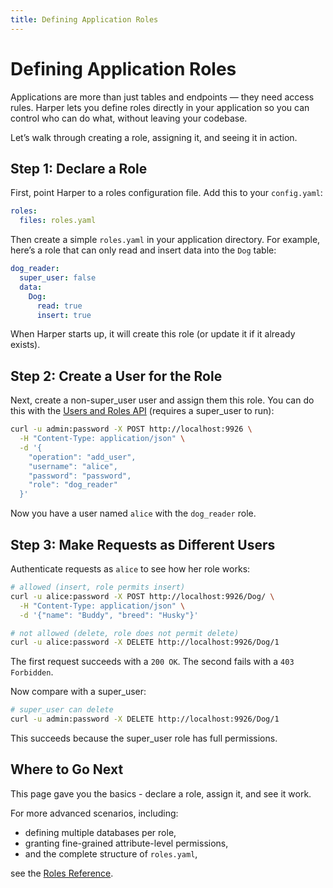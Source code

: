 ```yaml
---
title: Defining Application Roles
---
```


# Defining Application Roles

Applications are more than just tables and endpoints — they need access rules. Harper lets you define roles directly in your application so you can control who can do what, without leaving your codebase.

Let’s walk through creating a role, assigning it, and seeing it in action.

## Step 1: Declare a Role

First, point Harper to a roles configuration file. Add this to your `config.yaml`:

```yaml
roles:
  files: roles.yaml
```

Then create a simple `roles.yaml` in your application directory. For example, here’s a role that can only read and insert data into the `Dog` table:

```yaml
dog_reader:
  super_user: false
  data:
    Dog:
      read: true
      insert: true
```

When Harper starts up, it will create this role (or update it if it already exists).

## Step 2: Create a User for the Role

Next, create a non-super_user user and assign them this role. You can do this with the [Users and Roles API](../security/users-and-roles) (requires a super_user to run):

```bash
curl -u admin:password -X POST http://localhost:9926 \
  -H "Content-Type: application/json" \
  -d '{
    "operation": "add_user",
    "username": "alice",
    "password": "password",
    "role": "dog_reader"
  }'
```

Now you have a user named `alice` with the `dog_reader` role.

## Step 3: Make Requests as Different Users

Authenticate requests as `alice` to see how her role works:

```bash
# allowed (insert, role permits insert)
curl -u alice:password -X POST http://localhost:9926/Dog/ \
  -H "Content-Type: application/json" \
  -d '{"name": "Buddy", "breed": "Husky"}'

# not allowed (delete, role does not permit delete)
curl -u alice:password -X DELETE http://localhost:9926/Dog/1
```

The first request succeeds with a `200 OK`. The second fails with a `403 Forbidden`.

Now compare with a super_user:

```bash
# super_user can delete
curl -u admin:password -X DELETE http://localhost:9926/Dog/1
```

This succeeds because the super_user role has full permissions.

## Where to Go Next

This page gave you the basics - declare a role, assign it, and see it work.

For more advanced scenarios, including:

- defining multiple databases per role,
- granting fine-grained attribute-level permissions,
- and the complete structure of `roles.yaml`,

see the [Roles Reference](../../reference/Applications/defining-roles).
